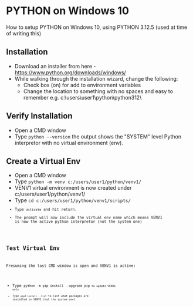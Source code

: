 # PYTHON on Windows 10
How to setup PYTHON on Windows 10, using PYTHON 3.12.5 (used at time of writing this)

## Installation
* Download an installer from here - https://www.python.org/downloads/windows/ 
* While walking through the installation wizard, change the following:
    * Check box (on) for add to environment variables
    * Change the location to something with no spaces and easy to remember e.g. c:\users\user1\python\python312\
 
## Verify Installation
* Open a CMD window
* Type <code>python --version</code> the output shows the "SYSTEM" level Python interpretor with no virtual environment (env).

## Create a Virtual Env
* Open a CMD window
* Type <code>python -m venv c:/users/user1/python/venv1/</code>
* VENV1 virtual environment is now created under c:/users/user1/python/venv1/ 
* Type <code>cd c:/users/user1/python/venv1/scripts/<code> 
* Type <code>activate</code> and hit return.
* The prompt will now include the virtual env name which means VENV1 is now the active python interpretor (not the system one)

## Test Virtual Env
Presuming the last CMD window is open and VENV1 is active:
* Type <code>python -m pip install --upgrade pip<code> to update VENV1 only
* Type <code>pip3 install --list</code> to list what packages are installed in VENV1 (not the system one)

